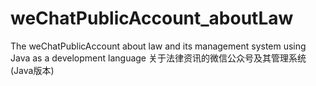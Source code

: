 # weChatPublicAccount_aboutLaw
The weChatPublicAccount about law and its management system using Java as a development language
关于法律资讯的微信公众号及其管理系统 (Java版本)
